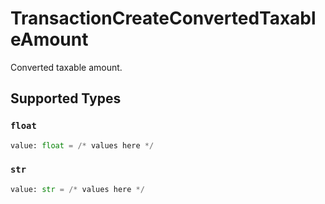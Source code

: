 # TransactionCreateConvertedTaxableAmount

Converted taxable amount.


## Supported Types

### `float`

```python
value: float = /* values here */
```

### `str`

```python
value: str = /* values here */
```

